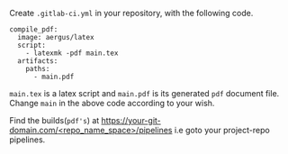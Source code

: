 Create `.gitlab-ci.yml` in your repository, with the following code.


```
compile_pdf:
  image: aergus/latex
  script:
    - latexmk -pdf main.tex
  artifacts:
    paths:
      - main.pdf
```

`main.tex` is a latex script and `main.pdf` is its generated `pdf` document file. Change `main` in the above code according to your wish.

Find the builds(`pdf's`) at [https://your-git-domain.com/<repo_name_space>/pipelines](#) i.e goto your project-repo pipelines.